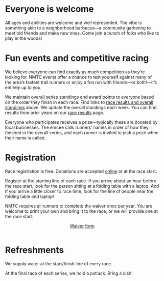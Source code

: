 
# Everyone is welcome

All ages and abilities are welcome and well represented. The vibe is something akin to a neighborhood barbecue—a community gathering to meet old friends and make new ones. Come join a bunch of folks who like to play in the woods!

# Fun events and competitive racing

We believe everyone can find exactly as much competition as they’re looking for. NMTC events offer a chance to test yourself against many of the area’s fastest trail runners or enjoy a fun run with friends—or both!—it’s entirely up to you.

We maintain overall series standings and award points to everyone based on the order they finish in each race. Find links to [race results and overall standings](#overall-standings) above. We update the overall standings each week. You can find results from prior years on our [race results](/results) page.

Everyone who participates receives a prize—typically these are donated by local businesses. The emcee calls runners’ names in order of how they finished in the overall series, and each runner is invited to pick a prize when their name is called.

# Registration

Race registration is free. Donations are accepted [online](/donate) or at the race start.

Register at the starting line of each race. If you arrive about an hour before the race start, look for the person sitting at a folding table with a laptop. And if you arrive a little closer to race time, look for the line of people near the folding table and laptop!  

NMTC requires all runners to complete the waiver once per year. You are welcome to print your own and bring it to the race, or we will provide one at the race start.

<div class="container" style="display:flex;padding-bottom:1em;">
  <a href="/waiver" style="margin: 0 auto;" target="blank">
    <div class="button">Waiver form</div>
  </a>
</div>

# Refreshments

We supply water at the start/finish line of every race.

At the final race of each series, we hold a potluck. Bring a dish!
